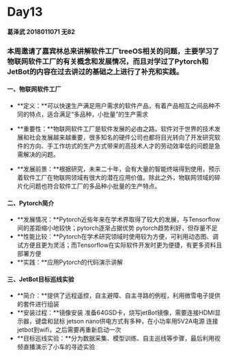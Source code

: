 # Day13

**葛泽武 2018011071 无82**

### 本周邀请了嘉宾林总来讲解软件工厂treeOS相关的问题，主要学习了物联网软件工厂的有关概念和发展情况，而且对学过了Pytorch和JetBot的内容在过去讲过的基础之上进行了补充和实践。

#### 一、物联网软件工厂

* **定义：**可以快速生产满足用户需求的软件产品，有着产品相互之间品种不同的特点，适合满足“多品种，小批量”的生产需求

* **重要性：**物联网软件工厂是软件发展的必由之路。软件对于世界的技术发展和社会发展越来越重要，很多知名的硬件公司也都将目光转向了开发研究软件的方向、手工作坊式的生产方式带来的高技术人才的劳动效率低的问题是急需解决的问题。

* **发展前景：**根据研究，未来二十年，会有大量的智能终端得到使用，预示着软件工厂在物联网领域有很大的潜在应用价值。除此之外，物联网领域的碎片化问题也符合软件工厂的多品种小批量的生产特点。



#### 二、Pytorch简介

- **发展情况：**Pytorch近些年来在学术界取得了较大的发展，与Tensorflow间的差距缩小地较快；pytorch逐渐占据优势 pytorch趋势利好，但存量不足
- **性能比较：**Pytorch在学术研究领域时使用较为方便，可利用动态图、调试方便且更为灵活；而Tensorflow在实际软件开发时更为便捷，有更多资料且部署方便
- **实践：**应用Pytorch的代码演示讲解



#### 三、JetBot目标巡线实验

- **简介：**提供了远程遥控，自主避障、自主寻路的例程，利用微雪电子提供的套件进行组装
- **安装过程：**镜像安装 准备64GSD卡，烧写jetBot镜像，需要连接HDMI显示器，键盘和鼠标 jetson nano供电方式有多种，在小功率用5V2A电源 连接jetbot到wifi，之后需要再重新启动一次
- **目标巡线实验：**分为数据采集、模型训练、自主巡线等步骤，最后利用视频直播演示了小车的寻迹实验



